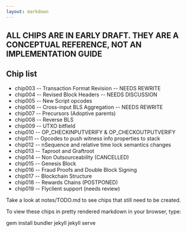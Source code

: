 ```yaml
---
layout: markdown
---
```


## ALL CHIPS ARE IN EARLY DRAFT. THEY ARE A CONCEPTUAL REFERENCE, NOT AN IMPLEMENTATION GUIDE

## Chip list

* chip003 -- Transaction Format Revision      -- NEEDS REWRITE
* chip004 -- Revised Block Headers            -- NEEDS DISCUSSION
* chip005 -- New Script opcodes
* chip006 -- Cross-input BLS Aggregation      -- NEEDS REWRITE
* chip007 -- Precursors (Adoptive parents)
* chip008 -- Reverse BLS
* chip009 -- UTXO bitfield
* chip010 -- OP_CHECKINPUTVERIFY & OP_CHECKOUTPUTVERIFY
* chip011 -- Opcodes to push witness info properties to stack
* chip012 -- nSequence and relative time lock semantics changes
* chip013 -- Taproot and Graftroot
* chip014 -- Non Outsourceability (CANCELLED)
* chip015 -- Genesis Block
* chip016 -- Fraud Proofs and Double Block Signing
* chip017 -- Blockchain Structure
* chip018 -- Rewards Chains (POSTPONED)
* chip019 -- Flyclient support (needs review)

Take a look at notes/TODO.md to see chips that still need to be created.

To view these chips in pretty rendered markdown in your browser, type:

gem install bundler jekyll
jekyll serve
